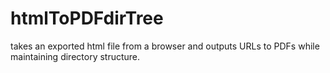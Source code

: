 # htmlToPDFdirTree
takes an exported html file from a browser and outputs URLs to PDFs while maintaining directory structure.
